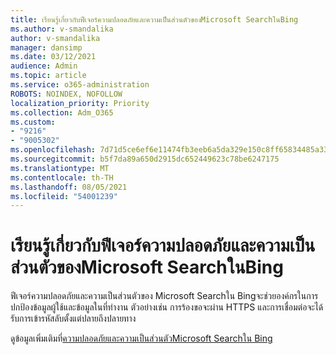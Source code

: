 ```yaml
---
title: เรียนรู้เกี่ยวกับฟีเจอร์ความปลอดภัยและความเป็นส่วนตัวของMicrosoft SearchในBing
ms.author: v-smandalika
author: v-smandalika
manager: dansimp
ms.date: 03/12/2021
audience: Admin
ms.topic: article
ms.service: o365-administration
ROBOTS: NOINDEX, NOFOLLOW
localization_priority: Priority
ms.collection: Adm_O365
ms.custom:
- "9216"
- "9005302"
ms.openlocfilehash: 7d71d5ce6ef6e11474fb3eeb6a5da329e150c8ff65834485a33ebdb743fa6db4
ms.sourcegitcommit: b5f7da89a650d2915dc652449623c78be6247175
ms.translationtype: MT
ms.contentlocale: th-TH
ms.lasthandoff: 08/05/2021
ms.locfileid: "54001239"
---
```

# <a name="learn-about-the-security-and-privacy-features-of-microsoft-search-in-bing"></a>เรียนรู้เกี่ยวกับฟีเจอร์ความปลอดภัยและความเป็นส่วนตัวของMicrosoft SearchในBing

ฟีเจอร์ความปลอดภัยและความเป็นส่วนตัวของ Microsoft Searchใน Bingจะช่วยองค์กรในการปกป้องข้อมูลผู้ใช้และข้อมูลในที่ทํางาน ตัวอย่างเช่น การร้องขอจะผ่าน HTTPS และการเชื่อมต่อจะได้รับการเข้ารหัสลับตั้งแต่ปลายถึงปลายทาง

ดูข้อมูลเพิ่มเติมที่[ความปลอดภัยและความเป็นส่วนตัวMicrosoft Searchใน Bing](https://docs.microsoft.com/microsoftsearch/security-for-search)
